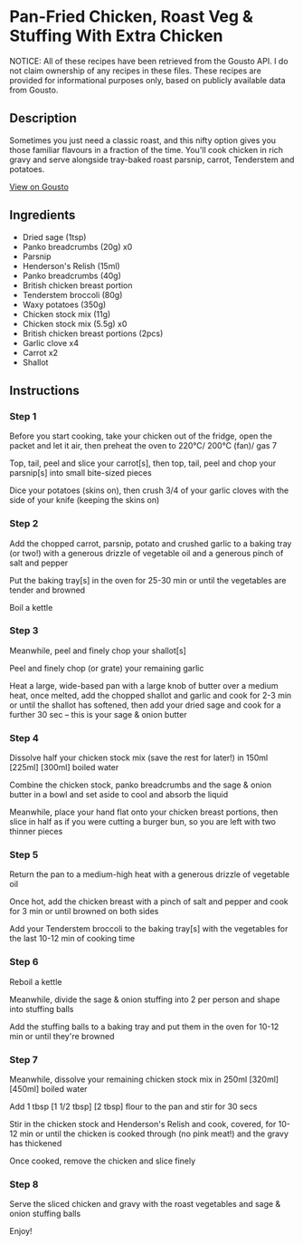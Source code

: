 # Pan-Fried Chicken, Roast Veg & Stuffing With Extra Chicken

NOTICE: All of these recipes have been retrieved from the Gousto API. I do not claim ownership of any recipes in these files. These recipes are provided for informational purposes only, based on publicly available data from Gousto.

## Description

Sometimes you just need a classic roast, and this nifty option gives you those familiar flavours in a fraction of the time. You'll cook chicken in rich gravy and serve alongside tray-baked roast parsnip, carrot, Tenderstem and potatoes. 

[View on Gousto](https://www.gousto.co.uk/recipes/cookbook/pan-fried-chicken-roast-veg-stuffing-gravy-with-extra-chicken)

## Ingredients

- Dried sage (1tsp)
- Panko breadcrumbs (20g) x0
- Parsnip
- Henderson's Relish (15ml)
- Panko breadcrumbs (40g)
- British chicken breast portion
- Tenderstem broccoli (80g)
- Waxy potatoes (350g)
- Chicken stock mix (11g)
- Chicken stock mix (5.5g) x0
- British chicken breast portions (2pcs)
- Garlic clove x4
- Carrot x2
- Shallot

## Instructions


### Step 1

Before you start cooking, take your chicken out of the fridge, open the packet and let it air, then preheat the oven to 220°C/ 200°C (fan)/ gas 7

Top, tail, peel and slice your carrot[s], then top, tail, peel and chop your parsnip[s] into small bite-sized pieces

Dice your potatoes (skins on), then crush 3/4 of your garlic cloves with the side of your knife (keeping the skins on)


### Step 2

Add the chopped carrot, parsnip, potato and crushed garlic to a baking tray (or two!) with a generous drizzle of vegetable oil and a generous pinch of salt and pepper

Put the baking tray[s] in the oven for 25-30 min or until the vegetables are tender and browned

Boil a kettle


### Step 3

Meanwhile, peel and finely chop your shallot[s]

Peel and finely chop (or grate) your remaining garlic

Heat a large, wide-based pan with a large knob of butter over a medium heat, once melted, add the chopped shallot and garlic and cook for 2-3 min or until the shallot has softened, then add your dried sage and cook for a further 30 sec – this is your sage & onion butter


### Step 4

Dissolve half your chicken stock mix (save the rest for later!) in 150ml<span class="text-purple"> [225ml]</span> <span class="text-danger">[300ml]</span> boiled water

Combine the chicken stock, panko breadcrumbs and the sage & onion butter in a bowl and set aside to cool and absorb the liquid

Meanwhile, place your hand flat onto your chicken breast portions, then slice in half as if you were cutting a burger bun, so you are left with two thinner pieces


### Step 5

Return the pan to a medium-high heat with a generous drizzle of vegetable oil

Once hot, add the chicken breast with a pinch of salt and pepper and cook for 3 min or until browned on both sides

Add your Tenderstem broccoli to the baking tray[s] with the vegetables for the last 10-12 min of cooking time


### Step 6

Reboil a kettle

Meanwhile, divide the sage & onion stuffing into 2 per person and shape into stuffing balls

Add the stuffing balls to a baking tray and put them in the oven for 10-12 min or until they're browned


### Step 7

Meanwhile, dissolve your remaining chicken stock mix in 250ml <span class="text-purple">[320ml]</span> <span class="text-danger">[450ml]</span> boiled water

Add 1 tbsp<span class="text-danger"> <span class="text-purple">[1 1/2 tbsp] </span>[2 tbsp]</span> flour to the pan and stir for 30 secs

Stir in the chicken stock and Henderson's Relish and cook, covered, for 10-12 min or until the chicken is cooked through (no pink meat!) and the gravy has thickened

Once cooked, remove the chicken and slice finely

### Step 8

Serve the sliced chicken and gravy with the roast vegetables and sage & onion stuffing balls

Enjoy!

